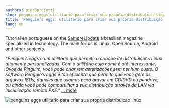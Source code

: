 ```yaml
---
authors: pieroproietti
slug: penguins-eggs-utilitario-para-criar-sua-propria-distribuicao-linux
title: 'Penguin’s eggs: utilitário para criar sua própria distribuição Linux!'
lang: en
---
```

Tutorial en portuguese on the [SempreUpdate](https://sempreupdate.com.br/) a brasilian magazine specialized in technology. The main focus is Linux, Open Source, Android and other subjects.


_"Penguin’s eggs é um utilitário que permite a criação de distribuições Linux altamente personalizadas. Com o utilitário cujo nome é até interessante, Ovos de Pinguim, você pode criar remasterizações sem nenhum custo. O software Penguin’s eggs é tão eficiente que permite que você gere os arquivos ISOs, aqueles que usamos para gravar em CD/DVD ou pendrive, ou ainda você pode compartilhar a sua distribuição através da LAN via inicialização remota PXE."_ [... more](https://sempreupdate.com.br/penguins-eggs-utilitario-para-criar-sua-propria-distribuicao-linux/)


![penguins eggs utilitario para criar sua propria distribuicao linux](/images/penguins-eggs-utilitario-para-criar-sua-propria-distribuicao-linux.png)




